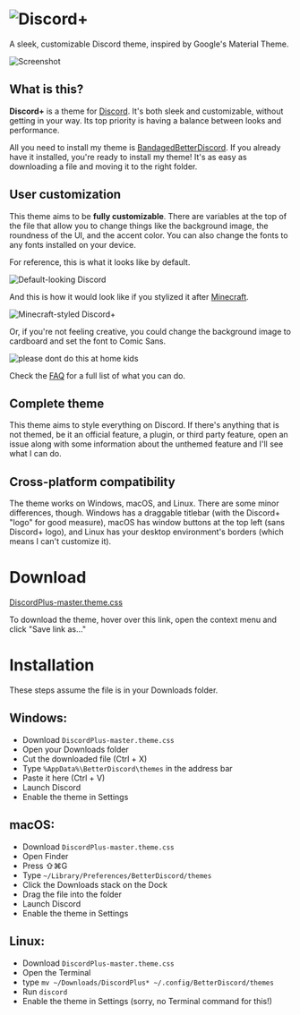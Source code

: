 # ![Discord+](https://github.com/PlusInsta/discord-plus/blob/master/assets/wordmark_black.svg)
A sleek, customizable Discord theme, inspired by Google's Material Theme. 

![Screenshot](https://i.imgur.com/4z1wR9Z.png)

## What is this?

**Discord+** is a theme for [Discord](https://discordapp.com). It's both sleek and customizable, without getting in your way. Its top priority is having a balance between looks and performance.

All you need to install my theme is [BandagedBetterDiscord](https://github.com/rauenzi/BetterDiscordApp). If you already have it installed, you're ready to install my theme! It's as easy as downloading a file and moving it to the right folder.

## User customization
This theme aims to be **fully customizable**.
There are variables at the top of the file that allow you to change things like the background image, the roundness of the UI, and the accent color. You can also change the fonts to any fonts installed on your device.

For reference, this is what it looks like by default.

![Default-looking Discord](https://i.imgur.com/kLsnXvY.png)

And this is how it would look like if you stylized it after [Minecraft](https://minecraft.net).

![Minecraft-styled Discord+](https://i.imgur.com/nkYzMiH.png)

Or, if you're not feeling creative, you could change the background image to cardboard and set the font to Comic Sans.

![please dont do this at home kids](https://i.imgur.com/cgiNA54.png)

Check the [FAQ](https://github.com/PlusInsta/discord-plus/wiki/FAQ) for a full list of what you can do.

## Complete theme
This theme aims to style everything on Discord.
If there's anything that is not themed, be it an official feature, a plugin, or third party feature, open an issue along with some information about the unthemed feature and I'll see what I can do.

## Cross-platform compatibility
The theme works on Windows, macOS, and Linux. There are some minor differences, though.
Windows has a draggable titlebar (with the Discord+ "logo" for good measure), macOS has window buttons at the top left (sans Discord+ logo), and Linux has your desktop environment's borders (which means I can't customize it).

# Download
[DiscordPlus-master.theme.css](https://rawgit.com/PlusInsta/discord-plus/master/DiscordPlus-master.theme.css)

To download the theme, hover over this link, open the context menu and click "Save link as..."

# Installation
These steps assume the file is in your Downloads folder.

## **Windows**:
* Download `DiscordPlus-master.theme.css`
* Open your Downloads folder
* Cut the downloaded file (Ctrl + X)
* Type `%AppData%\BetterDiscord\themes` in the address bar
* Paste it here (Ctrl + V)
* Launch Discord
* Enable the theme in Settings

## **macOS**:
* Download `DiscordPlus-master.theme.css`
* Open Finder
* Press ⇧⌘G
* Type `~/Library/Preferences/BetterDiscord/themes`
* Click the Downloads stack on the Dock
* Drag the file into the folder
* Launch Discord
* Enable the theme in Settings

## **Linux**:
* Download `DiscordPlus-master.theme.css`
* Open the Terminal
* type `mv ~/Downloads/DiscordPlus* ~/.config/BetterDiscord/themes`
* Run `discord`
* Enable the theme in Settings (sorry, no Terminal command for this!)
